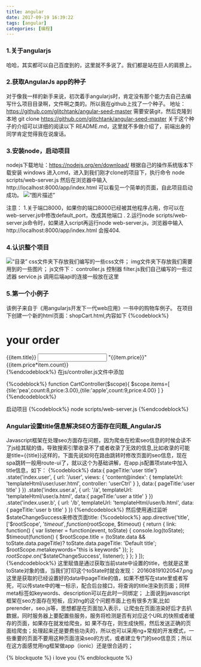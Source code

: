 ```yaml
---
title: angular
date: 2017-09-19 16:39:22
tags: [angular]
categories: [编程]
---
```

### 1.关于angularjs

哈哈，其实都可以自己百度到的，这里就不多说了。我们都是站在巨人的肩膀上。

### 2.获取AngularJs app的种子

对于像我一样的新手来说，初次着手angularjs时，肯定没有那个能力去自己去编写什么项目目录啊，文件啊之类的。所以我在github上找了一个种子。 
地址： https://github.com/glitchtank/angular-seed-master 
需要安装git，然后克隆到本地 
git clone https://github.com/glitchtank/angular-seed-master 
关于这个种子的介绍可以详细的阅读以下 README.md，这里就不多做介绍了，前端出身的同学肯定觉得我在说废话。

### 3.安装node，启动项目

nodejs下载地址：https://nodejs.org/en/download/ 根据自己的操作系统版本下载安装 
windows 进入cmd，进入到我们刚才clone的项目下，执行命令 node scripts/web-server.js 
然后在浏览器中输入 http://localhost:8000/app/index.html 可以看见一个简单的页面，自此项目启动成功。
![“图片描述”](/img/angular1.JPG) 


注意： 
1.关于端口8000，如果你的端口8000已经被其他程序占用，你可以在web-server.js中修改default_port，改成其他端口 . 
2.运行node scripts/web-server.js命令时，如果进入script再运行node web-server.js，浏览器中输入 http://localhost:8000/app/index.html 会报404.

### 4.认识整个项目
![“目录”](/img/angular2.jpg)
css文件夹下存放我们编写的一些css文件； 
img文件夹下存放我们需要用到的一些图片； 
js文件下： 
controller.js 控制器 
filter.js我们自己编写的一些过滤器 
service.js 调用后端api的连接一般放在这里

### 5.第一个小例子

该例子来自于《用angularjs开发下一代web应用》一书中的购物车例子。 
在项目下创建一个新的html页面：shopCart.html,内容如下
{%codeblock%}
<!DOCTYPE html>
<html ng-app="myApp">
<head lang="en">
    <meta charset="UTF-8">
    <title>购物车例子</title>
</head>
<body ng-controller="CartController">
<h1>your order</h1>
<div ng-repeat="item in items">
    <span>{{item.title}}</span>
    <input ng-model="item.count">
    <!--angularjs内置过滤器currency,实现美元格式化-->
    <span>"{{item.price}}"</span>
    <span>{{item.price*item.count}}</span>
</div>
<script src="lib/angular/angular.js"></script>
<script src="js/app.js"></script>
<script src="js/controllers.js"></script>
<script src="js/services.js"></script>
<script src="js/filters.js"></script>
<script src="js/directives.js"></script>
</body>
</html>
{%endcodeblock%}
在js/controller.js文件中添加

{%codeblock%}
function CartController($scope){
    $scope.items=[
        {tile:'pea',count:8,price:3.00},{tile:'apple',count:9,price:4.00}
    ]
}
{%endcodeblock%}

启动项目
{%codeblock%}
node scripts/web-server.js
{%endcodeblock%}


### Angular设置title信息解决SEO方面存在问题_AngularJS
Javascript框架在处理seo方面存在问题，因为爬虫在检索seo信息的时候会读不了js给其赋的值，导致搜索引擎收录不了或者收录了无效的信息,比如收录的可能是title={{title}}这样的，下面先说如何在路由跳转时修改页面的seo信息，现在spa跳转一般用route-ui了，就以这个为基础讲解，在app.js配置项state中加入title信息，如下：
{%codeblock%}
data:{ pageTitle:'user title'}
.state('index.user', {
    url: '/user',
    views: {
    'content@index': {
        templateUrl: 'templateHtml/user/user.html',
        controller: 'userCtrl'
    }
},
    data:{
        pageTitle:'user title'
    }
})
.state('index.user.a', {
    url: '/a',
    templateUrl: 'templateHtml/user/a.html',
    data:{
        pageTitle:'user a title'
    }
})
.state('index.user.b', {
    url: '/b',
    templateUrl: 'templateHtml/user/b.html',
    data:{
        pageTitle:'user b title'
    }
})
{%endcodeblock%}
然后使用通过监听$stateChangeSuccess来修改页面title:
{%codeblock%}
app.directive('title', ['$rootScope', '$timeout',
    function($rootScope, $timeout) {
        return {
            link: function() {
                var listener = function(event, toState) {
                    console.log(toState);
                    $timeout(function() {
                        $rootScope.title = (toState.data && toState.data.pageTitle)? toState.data.pageTitle: 'Default title';
                        $rootScope.metakeywords="this is keywords"
                    });
                };
                $rootScope.$on('$stateChangeSuccess', listener);
            }
        };
    }
]);
{%endcodeblock%}
这里赋值是通过获取当前state中设置的title，也就是这里toState对象的值，当我们打印这个toState时就会发现：
201608191020547.png
这里是获取的已经设置好的data中pageTitle的值，如果不想写在state里或者写死，可以传state中的唯一标示，配合后台接口，将查询的title渲染到页面；同样meta标签如keywords、description可以在此时一同绑定；
上面说到javascript框架在seo方面存在短板，应对ng的这个问题市面上也有很多方案,比如prerender，seo.js等，思想都是在页面加入表示，让爬虫在页面渲染好后才去扒数据，同时服务器上要配置些服务，服务将检测是否有对应这个URL的快照或者缓存的页面，如果存在就发给爬虫，如 果不存在，则生成快照，然后发送正确的页面给爬虫；处理起来还是要费些功夫的，所以也可以采用ng+常规的开发模式，一些重要的页面不要用这种页面渲染seo的方式，或者建立专门的seo信息页；所以在这方面感觉用ng框架做app（ionic）还是很合适的；


















{% blockquote %}
i love you
{% endblockquote %}